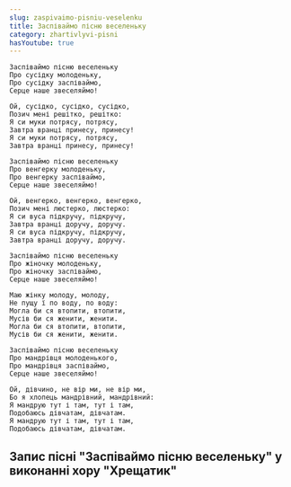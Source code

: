 ```yaml
---
slug: zaspivaimo-pisniu-veselenku
title: Заспіваймо пісню веселеньку
category: zhartivlyvi-pisni
hasYoutube: true
---
```

```
Заспіваймо пісню веселеньку
Про сусідку молоденьку,
Про сусідку заспіваймо,
Серце наше звеселяймо!
```

```
Ой, сусідко, сусідко, сусідко,
Позич мені решітко, решітко:
Я си муки потрясу, потрясу,
Завтра вранці принесу, принесу!
Я си муки потрясу, потрясу,
Завтра вранці принесу, принесу!
```

```
Заспіваймо пісню веселеньку
Про венгерку молоденьку,
Про венгерку заспіваймо,
Серце наше звеселяймо!
```

```
Ой, венгерко, венгерко, венгерко,
Позич мені люстерко, люстерко:
Я си вуса підкручу, підкручу,
Завтра вранці доручу, доручу.
Я си вуса підкручу, підкручу,
Завтра вранці доручу, доручу.
```

```
Заспіваймо пісню веселеньку
Про жіночку молоденьку,
Про жіночку заспіваймо,
Серце наше звеселяймо!
```

```
Маю жінку молоду, молоду,
Не пущу ї по воду, по воду:
Могла би ся втопити, втопити,
Мусів би ся женити, женити.
Могла би ся втопити, втопити,
Мусів би ся женити, женити.
```

```
Заспіваймо пісню веселеньку
Про мандрівця молоденького,
Про мандрівця заспіваймо,
Серце наше звеселяймо!
```

```
Ой, дівчино, не вір ми, не вір ми,
Бо я хлопець мандрівний, мандрівний:
Я мандрую тут і там, тут і там,
Подобаюсь дівчатам, дівчатам.
Я мандрую тут і там, тут і там,
Подобаюсь дівчатам, дівчатам.
```

## Запис пісні "Заспіваймо пісню веселеньку" у виконанні хору "Хрещатик"

<YoutubeIframe id="-sOB8Uf_RoA" className="md:w-4/5" />
